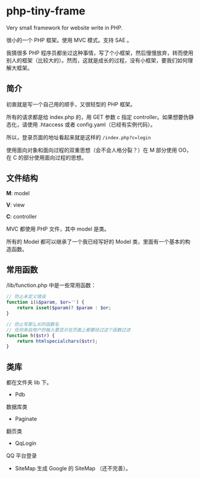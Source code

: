 php-tiny-frame
==============

Very small framework for website write in PHP.

很小的一个 PHP 框架。使用 MVC 模式。支持 SAE 。

我猜很多 PHP 程序员都坐过这种事情，写了个小框架，然后慢慢放弃，转而使用别人的框架（比较大的）。然而，这就是成长的过程，没有小框架，要我们如何理解大框架。

简介
-------

初衷就是写一个自己用的顺手，又很轻型的 PHP 框架。

所有的请求都是给 index.php 的，用 GET 参数 c 指定 controller。如果想要伪静态化，请使用 .htaccess 或者 config.yaml（已经有实例代码）。

所以，登录页面的地址看起来就是这样的 `/index.php?c=login`

使用面向对象和面向过程的双重思想（会不会人格分裂？）在 M 部分使用 OO，在 C 的部分使用面向过程的思想。

文件结构
-------

**M**: model

**V**: view

**C**: controller

MVC 都使用 PHP 文件，其中 model 是类。

所有的 Model 都可以继承了一个我已经写好的 Model 类，里面有一个基本的构造函数。

常用函数
--------

/lib/function.php 中是一些常用函数：

```php
// 防止未定义错误
function i(&$param, $or='') {
    return isset($param)? $param : $or;
}

// 防止写那么长的函数名
// 任何来自用户的输入要显示在页面上都要经过这个函数过滤
function h($str) {
    return htmlspecialchars($str);
}
```

类库
-----

都在文件夹 lib 下。

- Pdb

 数据库类

- Paginate

 翻页类

- QqLogin

 QQ 平台登录

- SiteMap
 生成 Google 的 SiteMap （还不完善）。